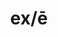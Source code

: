 ---
title: ex/ē
meaning: out of
ch: nine
pos: preposition
di: (takes ablative)
mt: yes
mt8thru10: yes
f3: yes
f: yes
---